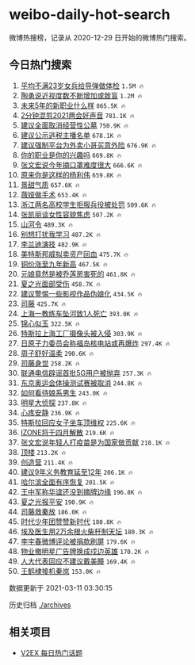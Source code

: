 # weibo-daily-hot-search

微博热搜榜，记录从 2020-12-29 日开始的微博热门搜索。

## 今日热门搜索

<!-- BEGIN -->

1. [平均不满23岁女兵给导弹做体检](https://s.weibo.com/weibo?q=%23%E5%B9%B3%E5%9D%87%E4%B8%8D%E6%BB%A123%E5%B2%81%E5%A5%B3%E5%85%B5%E7%BB%99%E5%AF%BC%E5%BC%B9%E5%81%9A%E4%BD%93%E6%A3%80%23&Refer=top) `1.5M 🔥`
1. [陶勇说近视度数不断增加或致盲](https://s.weibo.com/weibo?q=%23%E9%99%B6%E5%8B%87%E8%AF%B4%E8%BF%91%E8%A7%86%E5%BA%A6%E6%95%B0%E4%B8%8D%E6%96%AD%E5%A2%9E%E5%8A%A0%E6%88%96%E8%87%B4%E7%9B%B2%23&Refer=top) `1.2M 🔥`
1. [未来5年的新职业什么样](https://s.weibo.com/weibo?q=%23%E6%9C%AA%E6%9D%A55%E5%B9%B4%E7%9A%84%E6%96%B0%E8%81%8C%E4%B8%9A%E4%BB%80%E4%B9%88%E6%A0%B7%23&Refer=top) `865.5K 🔥`
1. [2分钟混剪2021两会好声音](https://s.weibo.com/weibo?q=%232%E5%88%86%E9%92%9F%E6%B7%B7%E5%89%AA2021%E4%B8%A4%E4%BC%9A%E5%A5%BD%E5%A3%B0%E9%9F%B3%23&Refer=top) `781.1K 🔥`
1. [建议全面取消经营性公墓](https://s.weibo.com/weibo?q=%23%E5%BB%BA%E8%AE%AE%E5%85%A8%E9%9D%A2%E5%8F%96%E6%B6%88%E7%BB%8F%E8%90%A5%E6%80%A7%E5%85%AC%E5%A2%93%23&Refer=top) `750.9K 🔥`
1. [建议公示逃税主播名单](https://s.weibo.com/weibo?q=%23%E5%BB%BA%E8%AE%AE%E5%85%AC%E7%A4%BA%E9%80%83%E7%A8%8E%E4%B8%BB%E6%92%AD%E5%90%8D%E5%8D%95%23&Refer=top) `678.1K 🔥`
1. [建议强制平台为外卖小哥买意外险](https://s.weibo.com/weibo?q=%23%E5%BB%BA%E8%AE%AE%E5%BC%BA%E5%88%B6%E5%B9%B3%E5%8F%B0%E4%B8%BA%E5%A4%96%E5%8D%96%E5%B0%8F%E5%93%A5%E4%B9%B0%E6%84%8F%E5%A4%96%E9%99%A9%23&Refer=top) `676.9K 🔥`
1. [你的职业是你的兴趣吗](https://s.weibo.com/weibo?q=%23%E4%BD%A0%E7%9A%84%E8%81%8C%E4%B8%9A%E6%98%AF%E4%BD%A0%E7%9A%84%E5%85%B4%E8%B6%A3%E5%90%97%23&Refer=top) `669.8K 🔥`
1. [张文宏说今年摘口罩难度很大](https://s.weibo.com/weibo?q=%E5%BC%A0%E6%96%87%E5%AE%8F%E8%AF%B4%E4%BB%8A%E5%B9%B4%E6%91%98%E5%8F%A3%E7%BD%A9%E9%9A%BE%E5%BA%A6%E5%BE%88%E5%A4%A7&Refer=top) `666.6K 🔥`
1. [原来你是这样的杨利伟](https://s.weibo.com/weibo?q=%E5%8E%9F%E6%9D%A5%E4%BD%A0%E6%98%AF%E8%BF%99%E6%A0%B7%E7%9A%84%E6%9D%A8%E5%88%A9%E4%BC%9F&Refer=top) `659.8K 🔥`
1. [景甜气质](https://s.weibo.com/weibo?q=%E6%99%AF%E7%94%9C%E6%B0%94%E8%B4%A8&Refer=top) `657.6K 🔥`
1. [薇娅做手术](https://s.weibo.com/weibo?q=%23%E8%96%87%E5%A8%85%E5%81%9A%E6%89%8B%E6%9C%AF%23&Refer=top) `653.4K 🔥`
1. [浙江两名高校学生拒服兵役被处罚](https://s.weibo.com/weibo?q=%23%E6%B5%99%E6%B1%9F%E4%B8%A4%E5%90%8D%E9%AB%98%E6%A0%A1%E5%AD%A6%E7%94%9F%E6%8B%92%E6%9C%8D%E5%85%B5%E5%BD%B9%E8%A2%AB%E5%A4%84%E7%BD%9A%23&Refer=top) `509.6K 🔥`
1. [张凯丽谈女性容貌焦虑](https://s.weibo.com/weibo?q=%23%E5%BC%A0%E5%87%AF%E4%B8%BD%E8%B0%88%E5%A5%B3%E6%80%A7%E5%AE%B9%E8%B2%8C%E7%84%A6%E8%99%91%23&Refer=top) `507.2K 🔥`
1. [山河令](https://s.weibo.com/weibo?q=%E5%B1%B1%E6%B2%B3%E4%BB%A4&Refer=top) `489.3K 🔥`
1. [别想打扰我学习](https://s.weibo.com/weibo?q=%E5%88%AB%E6%83%B3%E6%89%93%E6%89%B0%E6%88%91%E5%AD%A6%E4%B9%A0&Refer=top) `487.2K 🔥`
1. [李兰迪演技](https://s.weibo.com/weibo?q=%E6%9D%8E%E5%85%B0%E8%BF%AA%E6%BC%94%E6%8A%80&Refer=top) `482.9K 🔥`
1. [美特斯邦威拟卖资产回血](https://s.weibo.com/weibo?q=%23%E7%BE%8E%E7%89%B9%E6%96%AF%E9%82%A6%E5%A8%81%E6%8B%9F%E5%8D%96%E8%B5%84%E4%BA%A7%E5%9B%9E%E8%A1%80%23&Refer=top) `475.7K 🔥`
1. [铜价涨至九年新高](https://s.weibo.com/weibo?q=%23%E9%93%9C%E4%BB%B7%E6%B6%A8%E8%87%B3%E4%B9%9D%E5%B9%B4%E6%96%B0%E9%AB%98%23&Refer=top) `467.5K 🔥`
1. [元娘竟然是被乔莲房害死的](https://s.weibo.com/weibo?q=%23%E5%85%83%E5%A8%98%E7%AB%9F%E7%84%B6%E6%98%AF%E8%A2%AB%E4%B9%94%E8%8E%B2%E6%88%BF%E5%AE%B3%E6%AD%BB%E7%9A%84%23&Refer=top) `461.8K 🔥`
1. [夏之光面部受伤](https://s.weibo.com/weibo?q=%23%E5%A4%8F%E4%B9%8B%E5%85%89%E9%9D%A2%E9%83%A8%E5%8F%97%E4%BC%A4%23&Refer=top) `458.7K 🔥`
1. [建议警惕一些影视作品伪娘化](https://s.weibo.com/weibo?q=%23%E5%BB%BA%E8%AE%AE%E8%AD%A6%E6%83%95%E4%B8%80%E4%BA%9B%E5%BD%B1%E8%A7%86%E4%BD%9C%E5%93%81%E4%BC%AA%E5%A8%98%E5%8C%96%23&Refer=top) `434.5K 🔥`
1. [司藤](https://s.weibo.com/weibo?q=%E5%8F%B8%E8%97%A4&Refer=top) `425.7K 🔥`
1. [上海一教练车坠河致1人死亡](https://s.weibo.com/weibo?q=%E4%B8%8A%E6%B5%B7%E4%B8%80%E6%95%99%E7%BB%83%E8%BD%A6%E5%9D%A0%E6%B2%B3%E8%87%B41%E4%BA%BA%E6%AD%BB%E4%BA%A1&Refer=top) `393.0K 🔥`
1. [锦心似玉](https://s.weibo.com/weibo?q=%23%E9%94%A6%E5%BF%83%E4%BC%BC%E7%8E%89%23&Refer=top) `322.5K 🔥`
1. [特斯拉上海工厂摄像头被入侵](https://s.weibo.com/weibo?q=%E7%89%B9%E6%96%AF%E6%8B%89%E4%B8%8A%E6%B5%B7%E5%B7%A5%E5%8E%82%E6%91%84%E5%83%8F%E5%A4%B4%E8%A2%AB%E5%85%A5%E4%BE%B5&Refer=top) `303.9K 🔥`
1. [日原子力委员会称福岛核电站或再爆炸](https://s.weibo.com/weibo?q=%23%E6%97%A5%E5%8E%9F%E5%AD%90%E5%8A%9B%E5%A7%94%E5%91%98%E4%BC%9A%E7%A7%B0%E7%A6%8F%E5%B2%9B%E6%A0%B8%E7%94%B5%E7%AB%99%E6%88%96%E5%86%8D%E7%88%86%E7%82%B8%23&Refer=top) `297.4K 🔥`
1. [周子舒好温柔](https://s.weibo.com/weibo?q=%23%E5%91%A8%E5%AD%90%E8%88%92%E5%A5%BD%E6%B8%A9%E6%9F%94%23&Refer=top) `290.6K 🔥`
1. [司藤身世](https://s.weibo.com/weibo?q=%23%E5%8F%B8%E8%97%A4%E8%BA%AB%E4%B8%96%23&Refer=top) `258.2K 🔥`
1. [联通电信辟谣首批5G用户被抛弃](https://s.weibo.com/weibo?q=%E8%81%94%E9%80%9A%E7%94%B5%E4%BF%A1%E8%BE%9F%E8%B0%A3%E9%A6%96%E6%89%B95G%E7%94%A8%E6%88%B7%E8%A2%AB%E6%8A%9B%E5%BC%83&Refer=top) `257.3K 🔥`
1. [东京奥运会体操测试赛被取消](https://s.weibo.com/weibo?q=%23%E4%B8%9C%E4%BA%AC%E5%A5%A5%E8%BF%90%E4%BC%9A%E4%BD%93%E6%93%8D%E6%B5%8B%E8%AF%95%E8%B5%9B%E8%A2%AB%E5%8F%96%E6%B6%88%23&Refer=top) `244.8K 🔥`
1. [如何看待娘系男生](https://s.weibo.com/weibo?q=%23%E5%A6%82%E4%BD%95%E7%9C%8B%E5%BE%85%E5%A8%98%E7%B3%BB%E7%94%B7%E7%94%9F%23&Refer=top) `243.0K 🔥`
1. [明星大侦探](https://s.weibo.com/weibo?q=%E6%98%8E%E6%98%9F%E5%A4%A7%E4%BE%A6%E6%8E%A2&Refer=top) `237.8K 🔥`
1. [心疼安静](https://s.weibo.com/weibo?q=%23%E5%BF%83%E7%96%BC%E5%AE%89%E9%9D%99%23&Refer=top) `236.9K 🔥`
1. [特斯拉回应女子坐车顶维权](https://s.weibo.com/weibo?q=%23%E7%89%B9%E6%96%AF%E6%8B%89%E5%9B%9E%E5%BA%94%E5%A5%B3%E5%AD%90%E5%9D%90%E8%BD%A6%E9%A1%B6%E7%BB%B4%E6%9D%83%23&Refer=top) `225.6K 🔥`
1. [IZONE将于四月解散](https://s.weibo.com/weibo?q=%23IZONE%E5%B0%86%E4%BA%8E%E5%9B%9B%E6%9C%88%E8%A7%A3%E6%95%A3%23&Refer=top) `219.6K 🔥`
1. [张文宏说年轻人打疫苗是为国家做贡献](https://s.weibo.com/weibo?q=%23%E5%BC%A0%E6%96%87%E5%AE%8F%E8%AF%B4%E5%B9%B4%E8%BD%BB%E4%BA%BA%E6%89%93%E7%96%AB%E8%8B%97%E6%98%AF%E4%B8%BA%E5%9B%BD%E5%AE%B6%E5%81%9A%E8%B4%A1%E7%8C%AE%23&Refer=top) `218.1K 🔥`
1. [顶楼](https://s.weibo.com/weibo?q=%E9%A1%B6%E6%A5%BC&Refer=top) `213.2K 🔥`
1. [创造营](https://s.weibo.com/weibo?q=%E5%88%9B%E9%80%A0%E8%90%A5&Refer=top) `211.4K 🔥`
1. [建议9年义务教育延至12年](https://s.weibo.com/weibo?q=%23%E5%BB%BA%E8%AE%AE9%E5%B9%B4%E4%B9%89%E5%8A%A1%E6%95%99%E8%82%B2%E5%BB%B6%E8%87%B312%E5%B9%B4%23&Refer=top) `206.1K 🔥`
1. [哈尔滨全面有序恢复](https://s.weibo.com/weibo?q=%E5%93%88%E5%B0%94%E6%BB%A8%E5%85%A8%E9%9D%A2%E6%9C%89%E5%BA%8F%E6%81%A2%E5%A4%8D&Refer=top) `201.5K 🔥`
1. [王中军称华谊还没到摘牌边缘](https://s.weibo.com/weibo?q=%E7%8E%8B%E4%B8%AD%E5%86%9B%E7%A7%B0%E5%8D%8E%E8%B0%8A%E8%BF%98%E6%B2%A1%E5%88%B0%E6%91%98%E7%89%8C%E8%BE%B9%E7%BC%98&Refer=top) `196.8K 🔥`
1. [夏之光报平安](https://s.weibo.com/weibo?q=%23%E5%A4%8F%E4%B9%8B%E5%85%89%E6%8A%A5%E5%B9%B3%E5%AE%89%23&Refer=top) `190.9K 🔥`
1. [司藤救秦放](https://s.weibo.com/weibo?q=%23%E5%8F%B8%E8%97%A4%E6%95%91%E7%A7%A6%E6%94%BE%23&Refer=top) `186.0K 🔥`
1. [时代少年团赞赞新时代](https://s.weibo.com/weibo?q=%23%E6%97%B6%E4%BB%A3%E5%B0%91%E5%B9%B4%E5%9B%A2%E8%B5%9E%E8%B5%9E%E6%96%B0%E6%97%B6%E4%BB%A3%23&Refer=top) `180.8K 🔥`
1. [埃及医生用2万余根火柴杆制天坛](https://s.weibo.com/weibo?q=%23%E5%9F%83%E5%8F%8A%E5%8C%BB%E7%94%9F%E7%94%A82%E4%B8%87%E4%BD%99%E6%A0%B9%E7%81%AB%E6%9F%B4%E6%9D%86%E5%88%B6%E5%A4%A9%E5%9D%9B%23&Refer=top) `180.3K 🔥`
1. [李宇春微博评论被捐款刷屏](https://s.weibo.com/weibo?q=%E6%9D%8E%E5%AE%87%E6%98%A5%E5%BE%AE%E5%8D%9A%E8%AF%84%E8%AE%BA%E8%A2%AB%E6%8D%90%E6%AC%BE%E5%88%B7%E5%B1%8F&Refer=top) `179.6K 🔥`
1. [物业撤明星广告牌换成戍边英雄](https://s.weibo.com/weibo?q=%E7%89%A9%E4%B8%9A%E6%92%A4%E6%98%8E%E6%98%9F%E5%B9%BF%E5%91%8A%E7%89%8C%E6%8D%A2%E6%88%90%E6%88%8D%E8%BE%B9%E8%8B%B1%E9%9B%84&Refer=top) `170.2K 🔥`
1. [人大代表回应不建议戴美瞳](https://s.weibo.com/weibo?q=%E4%BA%BA%E5%A4%A7%E4%BB%A3%E8%A1%A8%E5%9B%9E%E5%BA%94%E4%B8%8D%E5%BB%BA%E8%AE%AE%E6%88%B4%E7%BE%8E%E7%9E%B3&Refer=top) `169.4K 🔥`
1. [王鹤棣接机秦岚](https://s.weibo.com/weibo?q=%23%E7%8E%8B%E9%B9%A4%E6%A3%A3%E6%8E%A5%E6%9C%BA%E7%A7%A6%E5%B2%9A%23&Refer=top) `153.0K 🔥`

数据更新于 2021-03-11 03:30:15

<!-- END -->

历史归档 [./archives](./archives)

## 相关项目

- [V2EX 每日热门话题](https://github.com/boojack/v2ex-daily-hot-topic)
